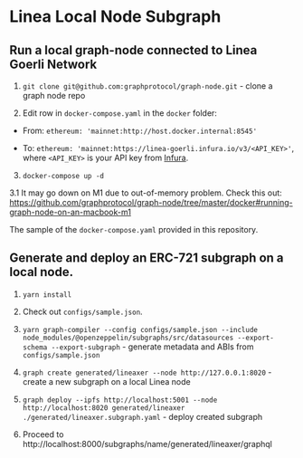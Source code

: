 # Linea Local Node Subgraph

## Run a local graph-node connected to Linea Goerli Network

1. `git clone git@github.com:graphprotocol/graph-node.git` - clone a graph node repo

2. Edit row in `docker-compose.yaml` in the `docker` folder:

- From: `ethereum: 'mainnet:http://host.docker.internal:8545'`

- To: `ethereum: 'mainnet:https://linea-goerli.infura.io/v3/<API_KEY>'`, where `<API_KEY>` is your API key from [Infura](https://app.infura.io/dashboard).

3. `docker-compose up -d`

3.1 It may go down on M1 due to out-of-memory problem. Check this out: https://github.com/graphprotocol/graph-node/tree/master/docker#running-graph-node-on-an-macbook-m1

The sample of the `docker-compose.yaml` provided in this repository.

## Generate and deploy an ERC-721 subgraph on a local node.

1. `yarn install`

2. Check out `configs/sample.json`.

3. `yarn graph-compiler --config configs/sample.json --include node_modules/@openzeppelin/subgraphs/src/datasources --export-schema --export-subgraph` - generate metadata and ABIs from `configs/sample.json`

4. `graph create generated/lineaxer --node http://127.0.0.1:8020` - create a new subgraph on a local Linea node

5. `graph deploy --ipfs http://localhost:5001 --node http://localhost:8020 generated/lineaxer ./generated/lineaxer.subgraph.yaml` - deploy created subgraph

6. Proceed to http://localhost:8000/subgraphs/name/generated/lineaxer/graphql
